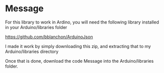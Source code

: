 # Message

For this library to work in Ardino, you will need the following library installed in your Arduino/libraries folder

https://github.com/bblanchon/ArduinoJson

I made it work by simply downloading this zip, and extracting that to my Arduino/libraries directory

Once that is done, download the code Message into the Arduino/libraries folder.


